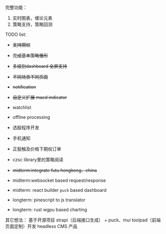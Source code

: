 完整功能：
1. 实时图表，缠论元素
2. 策略支持，策略回测

TODO list:
- ~~支持期权~~
- ~~完成基本策略雏形~~ 
- ~~多级别dashboard 全屏支持~~
- ~~不同场景不同页面~~
- ~~notification~~
- ~~自定义扩展 macd indicator~~
- watchlist
- offline processing
- 选股程序开发 
- 手机通知
- 正股触及价格下期权订单
- czsc library里的策略阅读

- ~~midterm:integrate futu hongkong、china~~
- midterm:websocket based request/response

- midterm: react builder `puck` based dashboard
- longterm: pinescript to js translator
- longterm: rust wgpu based charting


其它想法：
基于开源项目 strapi（后端接口生成） + puck、mui toolpad（前端页面定制）开发 headless CMS 产品